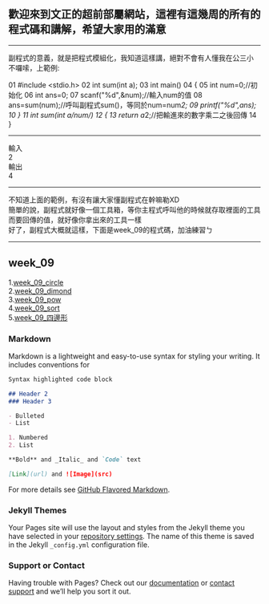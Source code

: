 ## 歡迎來到文正的超前部屬網站，這裡有這幾周的所有的程式碼和講解，希望大家用的滿意
---
副程式的意義，就是把程式模組化，我知道這樣講，絕對不會有人懂我在公三小</br>
不囉嗦，上範例:

   01     #include <stdio.h>
   02         int sum(int a);
   03         int main()
   04         {
   05             int num=0;//初始化
   06             int ans=0;
   07             scanf("%d",&num);//輸入num的值
   08             ans=sum(num);//呼叫副程式sum()，等同於num=num*2;
   09             printf("%d",ans);
   10        }
   11        int sum(int a/*num*/)
   12        {
   13            return a*2;//把輸進來的數字乘二之後回傳
   14        }
   
---
輸入</br>
   2</br>
輸出</br>
   4</br>
   
---

 不知道上面的範例，有沒有讓大家懂副程式在幹嘛勒XD</br>
 簡單的說，副程式就好像一個工具箱，等你主程式呼叫他的時候就存取裡面的工具</br>
 而要回傳的值，就好像你拿出來的工具一樣</br>
 好了，副程式大概就這樣，下面是week_09的程式碼，加油練習ㄅ
 
---
         


## week_09</br>
   1.[week_09_circle](https://github.com/nicktsao88/nicktsao88.github.io/blob/main/week_09/week_09_circle.c)</br>
   2.[week_09_dimond](https://github.com/nicktsao88/nicktsao88.github.io/blob/main/week_09/week_09_dimond.c)</br>
   3.[week_09_pow](https://github.com/nicktsao88/nicktsao88.github.io/blob/main/week_09/week_09_pow.c)</br>
   4.[week_09_sort](https://github.com/nicktsao88/nicktsao88.github.io/blob/main/week_09/week_09_sort.c)</br>
   5.[week_09_四邊形](https://github.com/nicktsao88/nicktsao88.github.io/blob/main/week_09/week_09_%E5%9B%9B%E9%82%8A%E5%BD%A2.c)</br>
### Markdown

Markdown is a lightweight and easy-to-use syntax for styling your writing. It includes conventions for

```markdown
Syntax highlighted code block

## Header 2
### Header 3

- Bulleted
- List

1. Numbered
2. List

**Bold** and _Italic_ and `Code` text

[Link](url) and ![Image](src)
```

For more details see [GitHub Flavored Markdown](https://guides.github.com/features/mastering-markdown/).

### Jekyll Themes

Your Pages site will use the layout and styles from the Jekyll theme you have selected in your [repository settings](https://github.com/nicktsao88/nicktsao88.github.io/settings). The name of this theme is saved in the Jekyll `_config.yml` configuration file.

### Support or Contact

Having trouble with Pages? Check out our [documentation](https://docs.github.com/categories/github-pages-basics/) or [contact support](https://github.com/contact) and we’ll help you sort it out.
